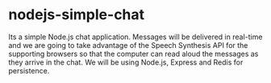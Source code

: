 # nodejs-simple-chat
Its a simple Node.js chat application. Messages will be delivered in real-time and we are going to take advantage of the Speech Synthesis API for the supporting browsers so that the computer can read aloud the messages as they arrive in the chat. We will be using Node.js, Express and Redis for persistence. 
